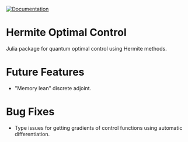 [![Documentation](https://img.shields.io/badge/docs-latest-blue.svg)](https://leespen1.github.io/QuantumGateDesign.jl/)
# Hermite Optimal Control
Julia package for quantum optimal control using Hermite methods.

# Future Features
- "Memory lean" discrete adjoint.

# Bug Fixes
- Type issues for getting gradients of control functions using automatic
  differentiation.
